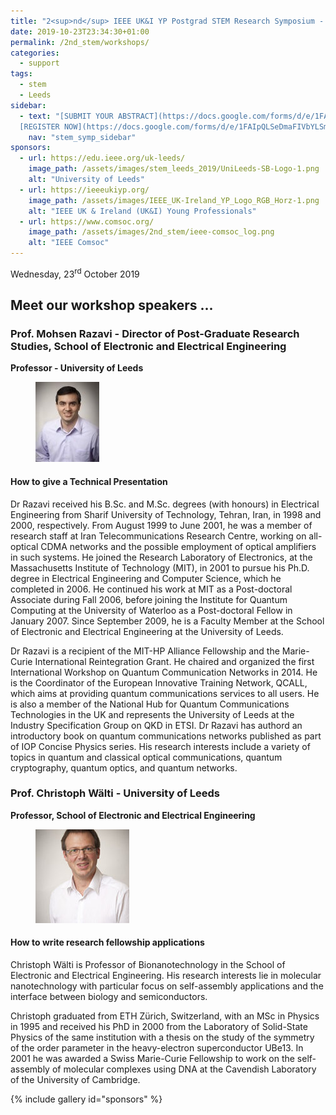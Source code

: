 ```yaml
---
title: "2<sup>nd</sup> IEEE UK&I YP Postgrad STEM Research Symposium - Workshops"
date: 2019-10-23T23:34:30+01:00
permalink: /2nd_stem/workshops/
categories:
  - support
tags:
  - stem
  - Leeds
sidebar:
  - text: "[SUBMIT YOUR ABSTRACT](https://docs.google.com/forms/d/e/1FAIpQLScc-PwLXCjWlXFSW3gZV38aU1iiRDb0zHMwfKTZcZL6QXGXgQ/viewform){: .btn .btn--success}
  [REGISTER NOW](https://docs.google.com/forms/d/e/1FAIpQLSeDmaFIVbYLSmBbvkKWVVyZtRapcTI0aO_75W6BwDnofLv9Dg/viewform){: .btn .btn--success}"
    nav: "stem_symp_sidebar"
sponsors:
  - url: https://edu.ieee.org/uk-leeds/
    image_path: /assets/images/stem_leeds_2019/UniLeeds-SB-Logo-1.png
    alt: "University of Leeds"
  - url: https://ieeeukiyp.org/
    image_path: /assets/images/IEEE_UK-Ireland_YP_Logo_RGB_Horz-1.png
    alt: "IEEE UK & Ireland (UK&I) Young Professionals"
  - url: https://www.comsoc.org/
    image_path: /assets/images/2nd_stem/ieee-comsoc_log.png
    alt: "IEEE Comsoc"
---
```


Wednesday, 23<sup>rd</sup> October 2019

## Meet our workshop speakers ...

### Prof. Mohsen Razavi - Director of Post-Graduate Research Studies, School of Electronic and Electrical Engineering
**Professor - University of Leeds**

<figure>
	<img src="/assets/images/stem_leeds_2019/mohsen.jpg" style="max-width:150px">
</figure>

#### How to give a Technical Presentation

Dr Razavi received his B.Sc. and M.Sc. degrees (with honours) in Electrical Engineering from Sharif University of Technology, Tehran, Iran, in 1998 and 2000, respectively. From August 1999 to June 2001, he was a member of research staff at Iran Telecommunications Research Centre, working on all-optical CDMA networks and the possible employment of optical amplifiers in such systems.  He joined the Research Laboratory of Electronics, at the Massachusetts Institute of Technology (MIT), in 2001 to pursue his Ph.D. degree in Electrical Engineering and Computer Science, which he completed in 2006. He continued his work at MIT as a Post-doctoral Associate during Fall 2006, before joining the Institute for Quantum Computing at the University of Waterloo as a Post-doctoral Fellow in January 2007. Since September 2009, he is a Faculty Member at the School of Electronic and Electrical Engineering at the University of Leeds.

Dr Razavi is a recipient of the MIT-HP Alliance Fellowship and the Marie-Curie International Reintegration Grant. He chaired and organized the first International Workshop on Quantum Communication Networks in 2014. He is the Coordinator of the European Innovative Training Network, QCALL, which aims at providing quantum communications services to all users. He is also a member of the National Hub for Quantum Communications Technologies in the UK and represents the University of Leeds at the Industry Specification Group on QKD in ETSI. Dr Razavi has authord an introductory book on quantum communications networks published as part of IOP Concise Physics series. His research interests include a variety of topics in quantum and classical optical communications, quantum cryptography, quantum optics, and quantum networks.

### Prof. Christoph Wälti - University of Leeds
**Professor, School of Electronic and Electrical Engineering**

<figure>
	<img src="/assets/images/stem_leeds_2019/Pic_Christoph-Walti-150x150.jpg" style="max-width:150px">
</figure>

#### How to write research fellowship applications

Christoph Wälti is Professor of Bionanotechnology in the School of Electronic and Electrical Engineering. His research interests lie in molecular nanotechnology with particular focus on self-assembly applications and the interface between biology and semiconductors.

Christoph graduated from ETH Zürich, Switzerland, with an MSc in Physics in 1995 and received his PhD in 2000 from the Laboratory of Solid-State Physics of the same institution with a thesis on the study of the symmetry of the order parameter in the heavy-electron superconductor UBe13. In 2001 he was awarded a Swiss Marie-Curie Fellowship to work on the self-assembly of molecular complexes using DNA at the Cavendish Laboratory of the University of Cambridge.

{% include gallery id="sponsors" %}
